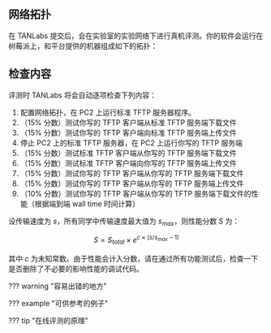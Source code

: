 ## 网络拓扑

在 TANLabs 提交后，会在实验室的实验网络下进行真机评测。你的软件会运行在树莓派上，和平台提供的机器组成如下的拓扑：

## 检查内容

评测时 TANLabs 将会自动逐项检查下列内容：

1. 配置网络拓扑，在 PC2 上运行标准 TFTP 服务器程序。
2. （15% 分数）测试你写的 TFTP 客户端从标准 TFTP 服务端下载文件
3. （15% 分数）测试你写的 TFTP 客户端向标准 TFTP 服务端上传文件
4. 停止 PC2 上的标准 TFTP 服务器，在 PC2 上运行你写的 TFTP 服务端
5. （15% 分数）测试标准 TFTP 客户端从你写的 TFTP 服务端下载文件
6. （15% 分数）测试标准 TFTP 客户端向你写的 TFTP 服务端上传文件
7. （15% 分数）测试你写的 TFTP 客户端从你写的 TFTP 服务端下载文件
8. （15% 分数）测试你写的 TFTP 客户端从你写的 TFTP 服务端上传文件
9. （10% 分数）测试你写的 TFTP 客户端从你写的 TFTP 服务端下载文件的性能（根据端到端 wall time 时间计算）

设传输速度为 $s$，所有同学中传输速度最大值为 $s_{max}$，则性能分数 $S$ 为：

$$
S = S_{total} \times e^{c \times (s/s_{max}-1)}
$$

其中 $c$ 为未知常数。由于性能会计入分数，请在通过所有功能测试后，检查一下是否删除了不必要的影响性能的调试代码。

??? warning "容易出错的地方"

??? example "可供参考的例子"

??? tip "在线评测的原理"